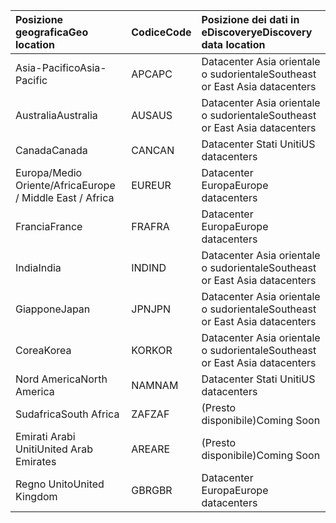
|<span data-ttu-id="5b7b4-101">**Posizione geografica**</span><span class="sxs-lookup"><span data-stu-id="5b7b4-101">**Geo location**</span></span>             |<span data-ttu-id="5b7b4-102">**Codice**</span><span class="sxs-lookup"><span data-stu-id="5b7b4-102">**Code**</span></span>|<span data-ttu-id="5b7b4-103">**Posizione dei dati in eDiscovery**</span><span class="sxs-lookup"><span data-stu-id="5b7b4-103">**eDiscovery data location**</span></span>      |
|:----------------------------|:-------|:---------------------------------|
|<span data-ttu-id="5b7b4-104">Asia-Pacifico</span><span class="sxs-lookup"><span data-stu-id="5b7b4-104">Asia-Pacific</span></span>                 |<span data-ttu-id="5b7b4-105">APC</span><span class="sxs-lookup"><span data-stu-id="5b7b4-105">APC</span></span>     |<span data-ttu-id="5b7b4-106">Datacenter Asia orientale o sudorientale</span><span class="sxs-lookup"><span data-stu-id="5b7b4-106">Southeast or East Asia datacenters</span></span>|
|<span data-ttu-id="5b7b4-107">Australia</span><span class="sxs-lookup"><span data-stu-id="5b7b4-107">Australia</span></span>                    |<span data-ttu-id="5b7b4-108">AUS</span><span class="sxs-lookup"><span data-stu-id="5b7b4-108">AUS</span></span>     |<span data-ttu-id="5b7b4-109">Datacenter Asia orientale o sudorientale</span><span class="sxs-lookup"><span data-stu-id="5b7b4-109">Southeast or East Asia datacenters</span></span>|
|<span data-ttu-id="5b7b4-110">Canada</span><span class="sxs-lookup"><span data-stu-id="5b7b4-110">Canada</span></span>                       |<span data-ttu-id="5b7b4-111">CAN</span><span class="sxs-lookup"><span data-stu-id="5b7b4-111">CAN</span></span>     |<span data-ttu-id="5b7b4-112">Datacenter Stati Uniti</span><span class="sxs-lookup"><span data-stu-id="5b7b4-112">US datacenters</span></span>                    |
|<span data-ttu-id="5b7b4-113">Europa/Medio Oriente/Africa</span><span class="sxs-lookup"><span data-stu-id="5b7b4-113">Europe / Middle East / Africa</span></span>|<span data-ttu-id="5b7b4-114">EUR</span><span class="sxs-lookup"><span data-stu-id="5b7b4-114">EUR</span></span>     |<span data-ttu-id="5b7b4-115">Datacenter Europa</span><span class="sxs-lookup"><span data-stu-id="5b7b4-115">Europe datacenters</span></span>                |
|<span data-ttu-id="5b7b4-116">Francia</span><span class="sxs-lookup"><span data-stu-id="5b7b4-116">France</span></span>                       |<span data-ttu-id="5b7b4-117">FRA</span><span class="sxs-lookup"><span data-stu-id="5b7b4-117">FRA</span></span>     |<span data-ttu-id="5b7b4-118">Datacenter Europa</span><span class="sxs-lookup"><span data-stu-id="5b7b4-118">Europe datacenters</span></span>                |
|<span data-ttu-id="5b7b4-119">India</span><span class="sxs-lookup"><span data-stu-id="5b7b4-119">India</span></span>                        |<span data-ttu-id="5b7b4-120">IND</span><span class="sxs-lookup"><span data-stu-id="5b7b4-120">IND</span></span>     |<span data-ttu-id="5b7b4-121">Datacenter Asia orientale o sudorientale</span><span class="sxs-lookup"><span data-stu-id="5b7b4-121">Southeast or East Asia datacenters</span></span>|
|<span data-ttu-id="5b7b4-122">Giappone</span><span class="sxs-lookup"><span data-stu-id="5b7b4-122">Japan</span></span>                        |<span data-ttu-id="5b7b4-123">JPN</span><span class="sxs-lookup"><span data-stu-id="5b7b4-123">JPN</span></span>     |<span data-ttu-id="5b7b4-124">Datacenter Asia orientale o sudorientale</span><span class="sxs-lookup"><span data-stu-id="5b7b4-124">Southeast or East Asia datacenters</span></span>|
|<span data-ttu-id="5b7b4-125">Corea</span><span class="sxs-lookup"><span data-stu-id="5b7b4-125">Korea</span></span>                        |<span data-ttu-id="5b7b4-126">KOR</span><span class="sxs-lookup"><span data-stu-id="5b7b4-126">KOR</span></span>     |<span data-ttu-id="5b7b4-127">Datacenter Asia orientale o sudorientale</span><span class="sxs-lookup"><span data-stu-id="5b7b4-127">Southeast or East Asia datacenters</span></span>|
|<span data-ttu-id="5b7b4-128">Nord America</span><span class="sxs-lookup"><span data-stu-id="5b7b4-128">North America</span></span>                |<span data-ttu-id="5b7b4-129">NAM</span><span class="sxs-lookup"><span data-stu-id="5b7b4-129">NAM</span></span>     |<span data-ttu-id="5b7b4-130">Datacenter Stati Uniti</span><span class="sxs-lookup"><span data-stu-id="5b7b4-130">US datacenters</span></span>                    |
|<span data-ttu-id="5b7b4-131">Sudafrica</span><span class="sxs-lookup"><span data-stu-id="5b7b4-131">South Africa</span></span>                 |<span data-ttu-id="5b7b4-132">ZAF</span><span class="sxs-lookup"><span data-stu-id="5b7b4-132">ZAF</span></span>     |<span data-ttu-id="5b7b4-133">(Presto disponibile)</span><span class="sxs-lookup"><span data-stu-id="5b7b4-133">Coming Soon</span></span>                     |
|<span data-ttu-id="5b7b4-134">Emirati Arabi Uniti</span><span class="sxs-lookup"><span data-stu-id="5b7b4-134">United Arab Emirates</span></span>         |<span data-ttu-id="5b7b4-135">ARE</span><span class="sxs-lookup"><span data-stu-id="5b7b4-135">ARE</span></span>     |<span data-ttu-id="5b7b4-136">(Presto disponibile)</span><span class="sxs-lookup"><span data-stu-id="5b7b4-136">Coming Soon</span></span>                     |
|<span data-ttu-id="5b7b4-137">Regno Unito</span><span class="sxs-lookup"><span data-stu-id="5b7b4-137">United Kingdom</span></span>               |<span data-ttu-id="5b7b4-138">GBR</span><span class="sxs-lookup"><span data-stu-id="5b7b4-138">GBR</span></span>     |<span data-ttu-id="5b7b4-139">Datacenter Europa</span><span class="sxs-lookup"><span data-stu-id="5b7b4-139">Europe datacenters</span></span>                |
